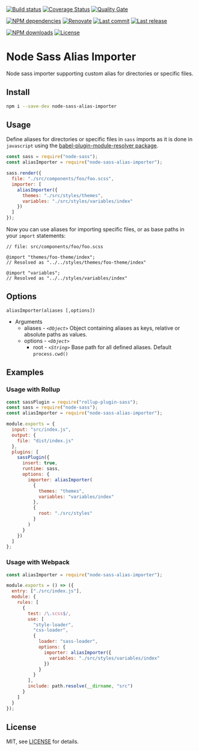 [![Build status][build-image]][build-url] [![Coverage Status][coveralls-image]][coveralls-url] [![Quality Gate][quality-gate-image]][quality-gate-url]

[![NPM dependencies][npm-dependencies-image]][npm-dependencies-url] [![Renovate](https://img.shields.io/badge/renovate-enabled-brightgreen.svg)](https://renovatebot.com) [![Last commit][last-commit-image]][last-commit-url] [![Last release][release-image]][release-url] 

[![NPM downloads][npm-downloads-image]][npm-downloads-url] [![License][license-image]][license-url]

# Node Sass Alias Importer

Node sass importer supporting custom alias for directories or specific files.

## Install

```bash
npm i --save-dev node-sass-alias-importer
```

## Usage

Define aliases for directories or specific files in `sass` imports as it is done in `javascript` using the [babel-plugin-module-resolver package](https://www.npmjs.com/package/babel-plugin-module-resolver).

```js
const sass = require("node-sass");
const aliasImporter = require("node-sass-alias-importer");

sass.render({
  file: "./src/components/foo/foo.scss",
  importer: [
    aliasImporter({
      themes: "./src/styles/themes",
      variables: "./src/styles/variables/index"
    })
  ]
});
```

Now you can use aliases for importing specific files, or as base paths in your `import` statements:

```
// file: src/components/foo/foo.scss

@import "themes/foo-theme/index";
// Resolved as "../../styles/themes/foo-theme/index"

@import "variables";
// Resolved as "../../styles/variables/index"
```

## Options

`aliasImporter(aliases [,options])`
* Arguments
	* aliases - _`<Object>`_ Object containing aliases as keys, relative or absolute paths as values.
	* options - _`<Object>`_
		* root - _`<String>`_ Base path for all defined aliases. Default `process.cwd()`

## Examples

### Usage with Rollup

```js
const sassPlugin = require("rollup-plugin-sass");
const sass = require("node-sass");
const aliasImporter = require("node-sass-alias-importer");

module.exports = {
  input: "src/index.js",
  output: {
    file: "dist/index.js"
  },
  plugins: [
    sassPlugin({
      insert: true,
      runtime: sass,
      options: {
        importer: aliasImporter(
          {
            themes: "themes",
            variables: "variables/index"
          },
          {
            root: "./src/styles"
          }
        )
      }
    })
  ]
};
```

### Usage with Webpack

```js
const aliasImporter = require("node-sass-alias-importer");

module.exports = () => ({
  entry: ["./src/index.js"],
  module: {
    rules: [
      {
        test: /\.scss$/,
        use: [
          "style-loader",
          "css-loader",
          {
            loader: "sass-loader",
            options: {
              importer: aliasImporter({
                variables: "./src/styles/variables/index"
              })
            }
          }
        ],
        include: path.resolve(__dirname, "src")
      }
    ]
  }
});
```

## License

MIT, see [LICENSE](./LICENSE) for details.

[coveralls-image]: https://coveralls.io/repos/github/javierbrea/node-sass-alias-importer/badge.svg
[coveralls-url]: https://coveralls.io/github/javierbrea/node-sass-alias-importer
[build-image]: https://github.com/javierbrea/node-sass-alias-importer/workflows/build/badge.svg?branch=master
[build-url]: https://github.com/javierbrea/node-sass-alias-importer/actions?query=workflow%3Abuild+branch%3Amaster
[last-commit-image]: https://img.shields.io/github/last-commit/javierbrea/node-sass-alias-importer.svg
[last-commit-url]: https://github.com/javierbrea/node-sass-alias-importer/commits
[license-image]: https://img.shields.io/npm/l/node-sass-alias-importer.svg
[license-url]: https://github.com/javierbrea/node-sass-alias-importer/blob/master/LICENSE
[npm-downloads-image]: https://img.shields.io/npm/dm/node-sass-alias-importer.svg
[npm-downloads-url]: https://www.npmjs.com/package/node-sass-alias-importer
[npm-dependencies-image]: https://img.shields.io/david/javierbrea/node-sass-alias-importer.svg
[npm-dependencies-url]: https://david-dm.org/javierbrea/node-sass-alias-importer
[quality-gate-image]: https://sonarcloud.io/api/project_badges/measure?project=javierbrea_node-sass-alias-importer&metric=alert_status
[quality-gate-url]: https://sonarcloud.io/dashboard?id=javierbrea_node-sass-alias-importer
[release-image]: https://img.shields.io/github/release-date/javierbrea/node-sass-alias-importer.svg
[release-url]: https://github.com/javierbrea/node-sass-alias-importer/releases
